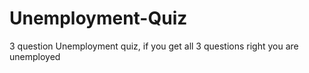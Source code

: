 # Unemployment-Quiz
3 question Unemployment quiz, if you get all 3 questions right you are unemployed
